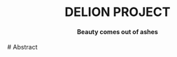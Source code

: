 <p>
<h1 align="center">DELION PROJECT</h1>
<h4 align="center"><b>Beauty comes out of ashes</b></h4>
</p>
# Abstract